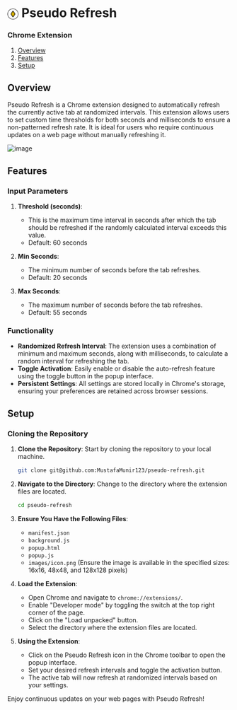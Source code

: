 # <img src="./images/icon.png" alt="Icon" style="width: 25px; vertical-align: middle;"/> Pseudo Refresh 
### Chrome Extension
1. [Overview](#overview)
2. [Features](#features)
3. [Setup](#setup)

## Overview

Pseudo Refresh is a Chrome extension designed to automatically refresh the currently active tab at randomized intervals. This extension allows users to set custom time thresholds for both seconds and milliseconds to ensure a non-patterned refresh rate. It is ideal for users who require continuous updates on a web page without manually refreshing it.

![image](https://github.com/user-attachments/assets/8b460075-c852-4a9a-b7ad-80d3b0951659)

## Features

### Input Parameters

1. **Threshold (seconds)**:
   - This is the maximum time interval in seconds after which the tab should be refreshed if the randomly calculated interval exceeds this value.
   - Default: 60 seconds

2. **Min Seconds**:
   - The minimum number of seconds before the tab refreshes.
   - Default: 20 seconds

3. **Max Seconds**:
   - The maximum number of seconds before the tab refreshes.
   - Default: 55 seconds

### Functionality

- **Randomized Refresh Interval**: The extension uses a combination of minimum and maximum seconds, along with milliseconds, to calculate a random interval for refreshing the tab.
- **Toggle Activation**: Easily enable or disable the auto-refresh feature using the toggle button in the popup interface.
- **Persistent Settings**: All settings are stored locally in Chrome's storage, ensuring your preferences are retained across browser sessions.

## Setup

### Cloning the Repository

1. **Clone the Repository**: Start by cloning the repository to your local machine.
   ```bash
   git clone git@github.com:MustafaMunir123/pseudo-refresh.git
   ```

2. **Navigate to the Directory**: Change to the directory where the extension files are located.
   ```bash
   cd pseudo-refresh
   ```

3. **Ensure You Have the Following Files**:
   - `manifest.json`
   - `background.js`
   - `popup.html`
   - `popup.js`
   - `images/icon.png` (Ensure the image is available in the specified sizes: 16x16, 48x48, and 128x128 pixels)

4. **Load the Extension**:
   - Open Chrome and navigate to `chrome://extensions/`.
   - Enable "Developer mode" by toggling the switch at the top right corner of the page.
   - Click on the "Load unpacked" button.
   - Select the directory where the extension files are located.

5. **Using the Extension**:
   - Click on the Pseudo Refresh icon in the Chrome toolbar to open the popup interface.
   - Set your desired refresh intervals and toggle the activation button.
   - The active tab will now refresh at randomized intervals based on your settings.

Enjoy continuous updates on your web pages with Pseudo Refresh!
